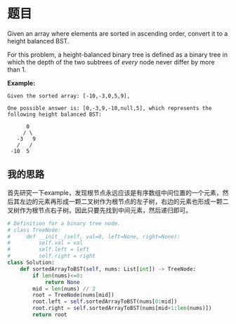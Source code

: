 # 题目

Given an array where elements are sorted in ascending order, convert it to a height balanced BST.

For this problem, a height-balanced binary tree is defined as a binary tree in which the depth of the two subtrees of *every* node never differ by more than 1.

**Example:**

```
Given the sorted array: [-10,-3,0,5,9],

One possible answer is: [0,-3,9,-10,null,5], which represents the following height balanced BST:

      0
     / \
   -3   9
   /   /
 -10  5
```

## 我的思路

首先研究一下example，发现根节点永远应该是有序数组中间位置的一个元素，然后其左边的元素再形成一颗二叉树作为根节点的左子树，右边的元素也形成一颗二叉树作为根节点右子树。因此只要先找到中间元素，然后递归即可。

```python
# Definition for a binary tree node.
# class TreeNode:
#     def __init__(self, val=0, left=None, right=None):
#         self.val = val
#         self.left = left
#         self.right = right
class Solution:
    def sortedArrayToBST(self, nums: List[int]) -> TreeNode:
        if len(nums)<=0:
            return None
        mid = len(nums) // 2
        root = TreeNode(nums[mid])
        root.left = self.sortedArrayToBST(nums[0:mid])
        root.right = self.sortedArrayToBST(nums[mid+1:len(nums)])
        return root
```

